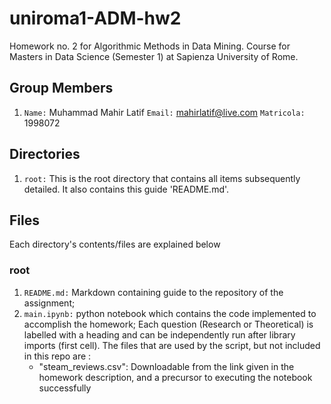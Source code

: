 # uniroma1-ADM-hw2
Homework no. 2 for Algorithmic Methods in Data Mining. Course for Masters in Data Science (Semester 1) at Sapienza University of Rome.


## Group Members
1. `Name:` Muhammad Mahir Latif `Email:` mahirlatif@live.com `Matricola:` 1998072

## Directories
1. `root:` This is the root directory that contains all items subsequently detailed. It also contains this guide 'README.md'.

## Files
Each directory's contents/files are explained below

### root

1. `README.md:`  Markdown containing guide to the repository of the assignment;
2. `main.ipynb:` python notebook which contains the code implemented to accomplish the homework; Each question (Research or Theoretical) is labelled with a heading and can be independently run after library imports (first cell). The files that are used by the script, but not included in this repo are :
     * "steam_reviews.csv": Downloadable from the link given in the homework description, and a precursor to executing the notebook successfully
